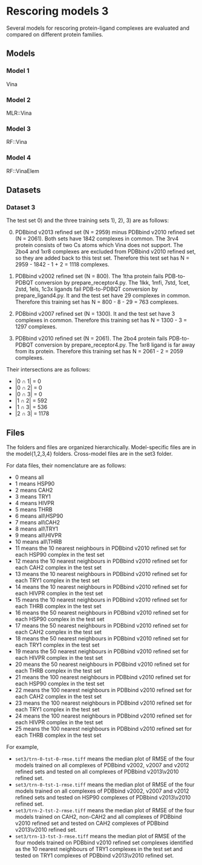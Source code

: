 # Rescoring models 3

Several models for rescoring protein-ligand complexes are evaluated and compared on different protein families.

## Models

### Model 1

Vina

### Model 2

MLR::Vina

### Model 3

RF::Vina

### Model 4

RF::VinaElem

## Datasets

### Dataset 3

The test set 0) and the three training sets 1), 2), 3) are as follows:

0) PDBbind v2013 refined set (N = 2959) minus PDBbind v2010 refined set (N = 2061). Both sets have 1842 complexes in common. The 3rv4 protein consists of two Cs atoms which Vina does not support. The 2bo4 and 1xr8 complexes are excluded from PDBbind v2010 refined set, so they are added back to this test set. Therefore this test set has N = 2959 - 1842 - 1 + 2 = 1118 complexes.

1) PDBbind v2002 refined set (N = 800). The 1tha protein fails PDB-to-PDBQT conversion by prepare_receptor4.py. The 1lkk, 1mfi, 7std, 1cet, 2std, 1els, 1c3x ligands fail PDB-to-PDBQT conversion by prepare_ligand4.py. It and the test set have 29 complexes in common. Therefore this training set has N = 800 - 8 - 29 = 763 complexes.

2) PDBbind v2007 refined set (N = 1300). It and the test set have 3 complexes in common. Therefore this training set has N = 1300 - 3 = 1297 complexes.

3) PDBbind v2010 refined set (N = 2061). The 2bo4 protein fails PDB-to-PDBQT conversion by prepare_receptor4.py. The 1xr8 ligand is far away from its protein. Therefore this training set has N = 2061 - 2 = 2059 complexes.

Their intersections are as follows:

* |0 ∩ 1| = 0
* |0 ∩ 2| = 0
* |0 ∩ 3| = 0
* |1 ∩ 2| = 592
* |1 ∩ 3| = 536
* |2 ∩ 3| = 1178

## Files

The folders and files are organized hierarchically. Model-specific files are in the model{1,2,3,4} folders. Cross-model files are in the set3 folder.

For data files, their nomenclature are as follows:

*  0 means all
*  1 means HSP90
*  2 means CAH2
*  3 means TRY1
*  4 means HIVPR
*  5 means THRB
*  6 means all\HSP90
*  7 means all\CAH2
*  8 means all\TRY1
*  9 means all\HIVPR
* 10 means all\THRB
* 11 means the 10 nearest neighbours in PDBbind v2010 refined set for each HSP90 complex in the test set
* 12 means the 10 nearest neighbours in PDBbind v2010 refined set for each CAH2 complex in the test set
* 13 means the 10 nearest neighbours in PDBbind v2010 refined set for each TRY1 complex in the test set
* 14 means the 10 nearest neighbours in PDBbind v2010 refined set for each HIVPR complex in the test set
* 15 means the 10 nearest neighbours in PDBbind v2010 refined set for each THRB complex in the test set
* 16 means the 50 nearest neighbours in PDBbind v2010 refined set for each HSP90 complex in the test set
* 17 means the 50 nearest neighbours in PDBbind v2010 refined set for each CAH2 complex in the test set
* 18 means the 50 nearest neighbours in PDBbind v2010 refined set for each TRY1 complex in the test set
* 19 means the 50 nearest neighbours in PDBbind v2010 refined set for each HIVPR complex in the test set
* 20 means the 50 nearest neighbours in PDBbind v2010 refined set for each THRB complex in the test set
* 21 means the 100 nearest neighbours in PDBbind v2010 refined set for each HSP90 complex in the test set
* 22 means the 100 nearest neighbours in PDBbind v2010 refined set for each CAH2 complex in the test set
* 23 means the 100 nearest neighbours in PDBbind v2010 refined set for each TRY1 complex in the test set
* 24 means the 100 nearest neighbours in PDBbind v2010 refined set for each HIVPR complex in the test set
* 25 means the 100 nearest neighbours in PDBbind v2010 refined set for each THRB complex in the test set

For example,

* `set3/trn-0-tst-0-rmse.tiff` means the median plot of RMSE of the four models trained on all complexes of PDBbind v2002, v2007 and v2012 refined sets and tested on all complexes of PDBbind v2013\v2010 refined set.
* `set3/trn-0-tst-1-rmse.tiff` means the median plot of RMSE of the four models trained on all complexes of PDBbind v2002, v2007 and v2012 refined sets and tested on HSP90 complexes of PDBbind v2013\v2010 refined set.
* `set3/trn-2-tst-2-rmse.tiff` means the median plot of RMSE of the four models trained on CAH2, non-CAH2 and all complexes of PDBbind v2010 refined set and tested on CAH2 complexes of PDBbind v2013\v2010 refined set.
* `set3/trn-13-tst-3-rmse.tiff` means the median plot of RMSE of the four models trained on PDBbind v2010 refined set complexes identified as the 10 nearest neighbours of TRY1 complexes in the test set and tested on TRY1 complexes of PDBbind v2013\v2010 refined set.
